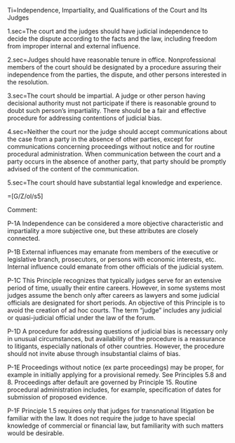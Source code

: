 Ti=Independence, Impartiality, and Qualifications of the Court and Its Judges

1.sec=The court and the judges should have judicial independence to decide the dispute according to the facts and the law, including freedom from improper internal and external influence.

2.sec=Judges should have reasonable tenure in office. Nonprofessional members of the court should be designated by a procedure assuring their independence from the parties, the dispute, and other persons interested in the resolution.

3.sec=The court should be impartial. A judge or other person having decisional authority must not participate if there is reasonable ground to doubt such person’s impartiality. There should be a fair and effective procedure for addressing contentions of judicial bias.

4.sec=Neither the court nor the judge should accept communications about the case from a party in the absence of other parties, except for communications concerning proceedings without notice and for routine procedural administration. When communication between the court and a party occurs in the absence of another party, that party should be promptly advised of the content of the communication.

5.sec=The court should have substantial legal knowledge and experience.

=[G/Z/ol/s5]

Comment:

P-1A Independence can be considered a more objective characteristic and impartiality a more subjective one, but these attributes are closely connected.

P-1B External influences may emanate from members of the executive or legislative branch, prosecutors, or persons with economic interests, etc. Internal influence could emanate from other officials of the judicial system.

P-1C This Principle recognizes that typically judges serve for an extensive period of time, usually their entire careers. However, in some systems most judges assume the bench only after careers as lawyers and some judicial officials are designated for short periods. An objective of this Principle is to avoid the creation of ad hoc courts. The term “judge” includes any judicial or quasi-judicial official under the law of the forum.

P-1D A procedure for addressing questions of judicial bias is necessary only in unusual circumstances, but availability of the procedure is a reassurance to litigants, especially nationals of other countries. However, the procedure should not invite abuse through insubstantial claims of bias.

P-1E Proceedings without notice (ex parte proceedings) may be proper, for example in initially applying for a provisional remedy. See Principles 5.8 and 8. Proceedings after default are governed by Principle 15. Routine procedural administration includes, for example, specification of dates for submission of proposed evidence.

P-1F Principle 1.5 requires only that judges for transnational litigation be familiar with the law. It does not require the judge to have special knowledge of commercial or financial law, but familiarity with such matters would be desirable.

